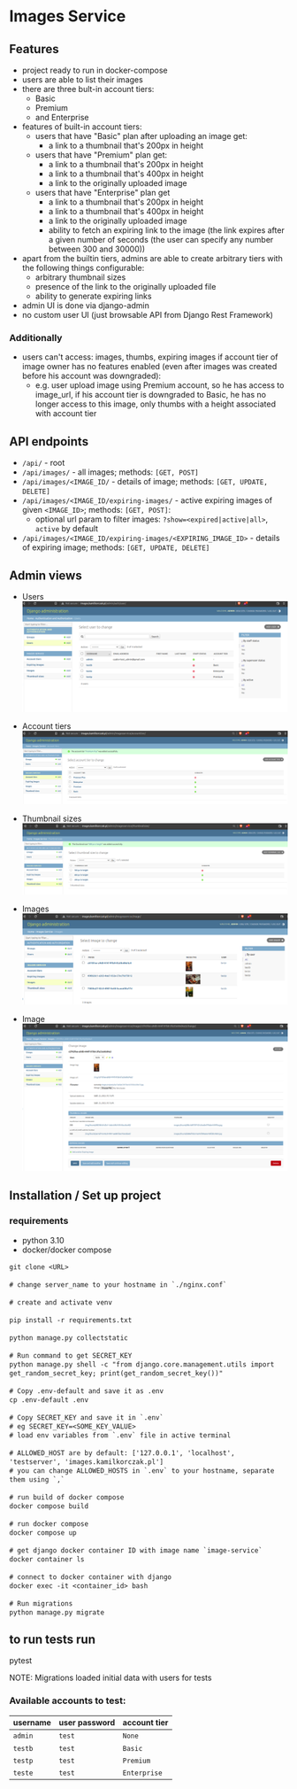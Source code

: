# Images Service

## Features
- project ready to run in docker-compose
- users are able to list their images
- there are three bult-in account tiers: 
    - Basic 
    - Premium
    - and Enterprise
- features of built-in account tiers:    
    - users that have "Basic" plan after uploading an image get:
        - a link to a thumbnail that's 200px in height
    - users that have "Premium" plan get:
        - a link to a thumbnail that's 200px in height
        - a link to a thumbnail that's 400px in height
        - a link to the originally uploaded image
    - users that have "Enterprise" plan get
        - a link to a thumbnail that's 200px in height
        - a link to a thumbnail that's 400px in height
        - a link to the originally uploaded image
        - ability to fetch an expiring link to the image (the link expires after a given number of seconds (the user can specify any number between 300 and 30000))
- apart from the builtin tiers, admins are able to create arbitrary tiers with the following things configurable:
    - arbitrary thumbnail sizes
    - presence of the link to the originally uploaded file
    - ability to generate expiring links
- admin UI is done via django-admin 
- no custom user UI (just browsable API from Django Rest Framework)

### Additionally
-  users can't access: images, thumbs, expiring images if account tier of image owner has no features enabled (even after images was created before his account was downgraded):
    - e.g. user upload image using Premium account, so he has access to image_url, if his account tier is downgraded to Basic, he has no longer access to this image, only thumbs with a height associated with account tier

## API endpoints 
- `/api/` - root
- `/api/images/` - all images; methods: `[GET, POST]`
- `/api/images/<IMAGE_ID/` - details of image; methods: `[GET, UPDATE, DELETE]`
- `/api/images/<IMAGE_ID/expiring-images/` - active expiring images of given `<IMAGE_ID>`; methods: `[GET, POST]`:
    - optional url param to filter images: `?show=<expired|active|all>`, `active` by default
- `/api/images/<IMAGE_ID/expiring-images/<EXPIRING_IMAGE_ID>` - details of expiring image; methods: `[GET, UPDATE, DELETE]`

## Admin views
- Users
![ss](readme-images/admin_users.png)

- Account tiers
![ss](readme-images/admin_account_tiers.png)

- Thumbnail sizes
![ss](readme-images/admin_thumbnail_sizes.png)

- Images
![ss](readme-images/admin_images.png)

- Image
![ss](readme-images/admin_image.png)

## Installation / Set up project
### requirements
- python 3.10
- docker/docker compose

```
git clone <URL>

# change server_name to your hostname in `./nginx.conf`

# create and activate venv

pip install -r requirements.txt

python manage.py collectstatic

# Run command to get SECRET_KEY
python manage.py shell -c "from django.core.management.utils import get_random_secret_key; print(get_random_secret_key())"

# Copy .env-default and save it as .env
cp .env-default .env

# Copy SECRET_KEY and save it in `.env`
# eg SECRET_KEY=<SOME_KEY_VALUE>
# load env variables from `.env` file in active terminal

# ALLOWED_HOST are by default: ['127.0.0.1', 'localhost', 'testserver', 'images.kamilkorczak.pl']
# you can change ALLOWED_HOSTS in `.env` to your hostname, separate them using `,` 

# run build of docker compose
docker compose build

# run docker compose
docker compose up

# get django docker container ID with image name `image-service`
docker container ls 

# connect to docker container with django
docker exec -it <container_id> bash

# Run migrations
python manage.py migrate

```

## to run tests run
pytest


NOTE: Migrations loaded initial data with users for tests

### Available accounts to test:

|username|user password|account tier|
|-|-|-|
|`admin`|`test`|`None`|
|`testb`|`test`|`Basic`|
|`testp`|`test`|`Premium`|
|`teste`|`test`|`Enterprise`|



